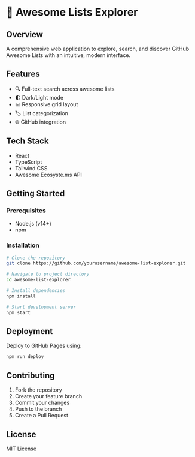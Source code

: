 # 🚀 Awesome Lists Explorer

## Overview
A comprehensive web application to explore, search, and discover GitHub Awesome Lists with an intuitive, modern interface.

## Features
- 🔍 Full-text search across awesome lists
- 🌓 Dark/Light mode
- 📊 Responsive grid layout
- 🏷️ List categorization
- 🌐 GitHub integration

## Tech Stack
- React
- TypeScript
- Tailwind CSS
- Awesome Ecosyste.ms API

## Getting Started

### Prerequisites
- Node.js (v14+)
- npm

### Installation
```bash
# Clone the repository
git clone https://github.com/yourusername/awesome-list-explorer.git

# Navigate to project directory
cd awesome-list-explorer

# Install dependencies
npm install

# Start development server
npm start
```

## Deployment
Deploy to GitHub Pages using:
```bash
npm run deploy
```

## Contributing
1. Fork the repository
2. Create your feature branch
3. Commit your changes
4. Push to the branch
5. Create a Pull Request

## License
MIT License
